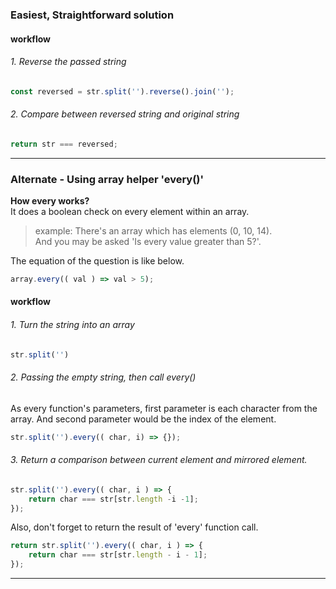 
### Easiest, Straightforward solution

#### workflow

###### 1. Reverse the passed string
```js
const reversed = str.split('').reverse().join('');
```
###### 2. Compare between reversed string and original string
```js
return str === reversed;
```
- - -

### Alternate - Using array helper 'every()'

**How every works?**  
It does a boolean check on every element within an array.

> example: There's an array which has elements (0, 10, 14).  
> And you may be asked 'Is every value greater than 5?'.    

The equation of the question is like below.
```js
array.every(( val ) => val > 5);
```
#### workflow

###### 1. Turn the string into an array
```js
str.split('')
```
###### 2. Passing the empty string, then call every()
As every function's parameters, first parameter is each character from the array.
And second parameter would be the index of the element.

```js
str.split('').every(( char, i) => {});
```
###### 3. Return a comparison between current element and mirrored element.

```js
str.split('').every(( char, i ) => {
    return char === str[str.length -i -1];
});
```
Also, don't forget to return the result of 'every' function call.
```js
return str.split('').every(( char, i ) => {
    return char === str[str.length - i - 1];
});
```
- - -
